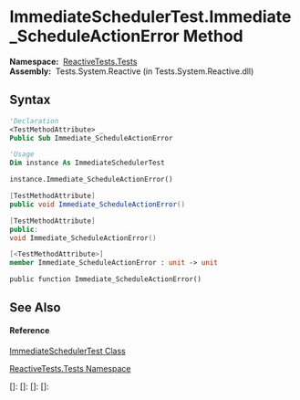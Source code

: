 # ImmediateSchedulerTest.Immediate\_ScheduleActionError Method

**Namespace:**  [ReactiveTests.Tests](ReactiveTests.Tests\ReactiveTests.Tests.md)  
**Assembly:**  Tests.System.Reactive (in Tests.System.Reactive.dll)

## Syntax

```vb
'Declaration
<TestMethodAttribute> _
Public Sub Immediate_ScheduleActionError
```

```vb
'Usage
Dim instance As ImmediateSchedulerTest

instance.Immediate_ScheduleActionError()
```

```csharp
[TestMethodAttribute]
public void Immediate_ScheduleActionError()
```

```c++
[TestMethodAttribute]
public:
void Immediate_ScheduleActionError()
```

```fsharp
[<TestMethodAttribute>]
member Immediate_ScheduleActionError : unit -> unit 
```

```jscript
public function Immediate_ScheduleActionError()
```

## See Also

#### Reference

[ImmediateSchedulerTest Class](ImmediateSchedulerTest\ImmediateSchedulerTest.md)

[ReactiveTests.Tests Namespace](ReactiveTests.Tests\ReactiveTests.Tests.md)

[]: 
[]: 
[]: 
[]: 